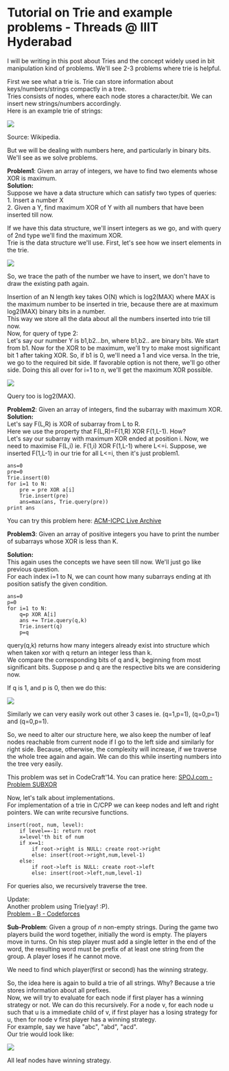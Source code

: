 # Tutorial on Trie and example problems - Threads @ IIIT Hyderabad

I will be writing in this post about Tries and the concept widely used in bit manipulation kind of problems. We'll see 2-3 problems where trie is helpful.

First we see what a trie is. Trie can store information about keys/numbers/strings compactly in a tree.  
Tries consists of nodes, where each node stores a character/bit. We can insert new strings/numbers accordingly.  
Here is an example trie of strings:

![][1]

  
Source: Wikipedia.

But we will be dealing with numbers here, and particularly in binary bits. We'll see as we solve problems.

**Problem1**: Given an array of integers, we have to find two elements whose XOR is maximum.  
**Solution:**  
Suppose we have a data structure which can satisfy two types of queries:  
1\. Insert a number X  
2\. Given a Y, find maximum XOR of Y with all numbers that have been inserted till now.

If we have this data structure, we'll insert integers as we go, and with query of 2nd type we'll find the maximum XOR.  
Trie is the data structure we'll use. First, let's see how we insert elements in the trie.

![][2]

  
So, we trace the path of the number we have to insert, we don't have to draw the existing path again.

Insertion of an N length key takes O(N) which is log2(MAX) where MAX is the maximum number to be inserted in trie, because there are at maximum log2(MAX) binary bits in a number.  
This way we store all the data about all the numbers inserted into trie till now.  
Now, for query of type 2:  
Let's say our number Y is b1,b2...bn, where b1,b2.. are binary bits. We start from b1. Now for the XOR to be maximum, we'll try to make most significant bit 1 after taking XOR. So, if b1 is 0, we'll need a 1 and vice versa. In the trie, we go to the required bit side. If favorable option is not there, we'll go other side. Doing this all over for i=1 to n, we'll get the maximum XOR possible.

![][3]

Query too is log2(MAX).

**Problem2**: Given an array of integers, find the subarray with maximum XOR.  
**Solution:**  
Let's say F(L,R) is XOR of subarray from L to R.  
Here we use the property that F(L,R)=F(1,R) XOR F(1,L-1). How?  
Let's say our subarray with maximum XOR ended at position i. Now, we need to maximise F(L,i) ie. F(1,i) XOR F(1,L-1) where L<=i. Suppose, we inserted F(1,L-1) in our trie for all L<=i, then it's just problem1.
    
    
    ans=0
    pre=0
    Trie.insert(0)
    for i=1 to N:
        pre = pre XOR a[i]
        Trie.insert(pre)
        ans=max(ans, Trie.query(pre))
    print ans
    

You can try this problem here: [ACM-ICPC Live Archive][4]

**Problem3**: Given an array of positive integers you have to print the number of subarrays whose XOR is less than K.

**Solution:**  
This again uses the concepts we have seen till now. We'll just go like previous question.  
For each index i=1 to N, we can count how many subarrays ending at ith position satisfy the given condition.  

    
    
    ans=0
    p=0
    for i=1 to N:
        q=p XOR A[i]
        ans += Trie.query(q,k)
        Trie.insert(q)
        p=q
    

  
query(q,k) returns how many integers already exist into structure which when taken xor with q return an integer less than k.  
We compare the corresponding bits of q and k, beginning from most significant bits. Suppose p and q are the respective bits we are considering now.

If q is 1, and p is 0, then we do this:  

![][5]

Similarly we can very easily work out other 3 cases ie. (q=1,p=1), (q=0,p=1) and (q=0,p=1).

So, we need to alter our structure here, we also keep the number of leaf nodes reachable from current node if I go to the left side and similarly for right side. Because, otherwise, the complexity will increase, if we traverse the whole tree again and again. We can do this while inserting numbers into the tree very easily.

This problem was set in CodeCraft'14. You can pratice here: [SPOJ.com - Problem SUBXOR][6]

Now, let's talk about implementations.  
For implementation of a trie in C/CPP we can keep nodes and left and right pointers. We can write recursive functions.  

    
    
    insert(root, num, level):
        if level==-1: return root
        x=level'th bit of num
        if x==1:
            if root->right is NULL: create root->right
            else: insert(root->right,num,level-1)
        else:
            if root->left is NULL: create root->left
            else: insert(root->left,num,level-1)
    

  
For queries also, we recursively traverse the tree.

Update:  
Another problem using Trie(yay! :P).  
[Problem - B - Codeforces][7]

**Sub-Problem**: Given a group of _n_ non-empty strings. During the game two players build the word together, initially the word is empty. The players move in turns. On his step player must add a single letter in the end of the word, the resulting word must be prefix of at least one string from the group. A player loses if he cannot move.

We need to find which player(first or second) has the winning strategy.

So, the idea here is again to build a trie of all strings. Why? Because a trie stores information about all prefixes.  
Now, we will try to evaluate for each node if first player has a winning strategy or not.  We can do this recursively. For a node v, for each node u such that u is a immediate child of v, if first player has a losing strategy for u, then for node v first player has a winning strategy.  
For example, say we have "abc", "abd", "acd".  
Our trie would look like:  

![][8]

  
All leaf nodes have winning strategy.

[1]: https://qph.fs.quoracdn.net/main-qimg-aea28d9cd34aaf2d5783f4cd04e5abbd
[2]: https://qph.fs.quoracdn.net/main-qimg-388217a1992f1b2aac51e9917aa76d9c
[3]: https://qph.fs.quoracdn.net/main-qimg-e5d624e2cd693d713840a30ca9aaa461
[4]: https://icpcarchive.ecs.baylor.edu/index.php?Itemid=8&category=345&option=com_onlinejudge&page=show_problem&problem=2683
[5]: https://qph.fs.quoracdn.net/main-qimg-f24ea5ecf11805e7bcd82a48bb9cad25
[6]: http://www.spoj.com/problems/SUBXOR
[7]: http://codeforces.com/contest/455/problem/B
[8]: https://qph.fs.quoracdn.net/main-qimg-f81def67dffcc9e95306d65b27daa2f7-c